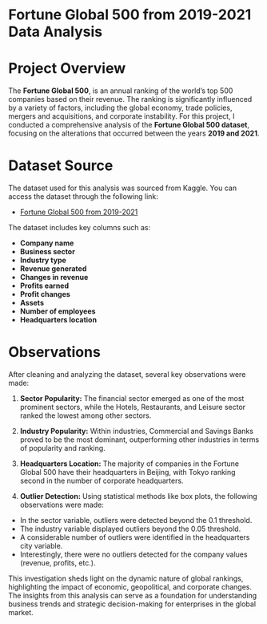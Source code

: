 <h1>Fortune Global 500 from 2019-2021 Data Analysis</h1>

# Project Overview

The **Fortune Global 500**, is an annual ranking of the world’s top 500 companies based on their revenue. The ranking is significantly influenced by a variety of factors, 
including the global economy, trade policies, mergers and acquisitions, and corporate instability. For this project, I conducted a comprehensive analysis of the **Fortune Global 500 dataset**, 
focusing on the alterations that occurred between the years **2019 and 2021**.

# Dataset Source

The dataset used for this analysis was sourced from Kaggle. You can access the dataset through the following link:

- [Fortune Global 500 from 2019-2021](https://www.kaggle.com/datasets/prasertk/fortune-global-500-from-20192021)
 

The dataset includes key columns such as:
* **Company name**
* **Business sector**
* **Industry type**
* **Revenue generated**
* **Changes in revenue**
* **Profits earned**
* **Profit changes**
* **Assets**
* **Number of employees**
* **Headquarters location**

# Observations
After cleaning and analyzing the dataset, several key observations were made:

1. **Sector Popularity:** The financial sector emerged as one of the most prominent sectors, while the Hotels, Restaurants, and Leisure sector ranked the lowest among other sectors.

2. **Industry Popularity:** Within industries, Commercial and Savings Banks proved to be the most dominant, outperforming other industries in terms of popularity and ranking.

3. **Headquarters Location:** The majority of companies in the Fortune Global 500 have their headquarters in Beijing, with Tokyo ranking second in the number of corporate headquarters.

4. **Outlier Detection:** Using statistical methods like box plots, the following observations were made:
* In the sector variable, outliers were detected beyond the 0.1 threshold.
* The industry variable displayed outliers beyond the 0.05 threshold.
* A considerable number of outliers were identified in the headquarters city variable.
* Interestingly, there were no outliers detected for the company values (revenue, profits, etc.).

This investigation sheds light on the dynamic nature of global rankings, highlighting the impact of economic, geopolitical, and corporate changes. The insights from this analysis can serve as a foundation for understanding business trends and strategic decision-making for enterprises in the global market.
